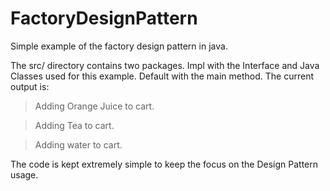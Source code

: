 # FactoryDesignPattern
Simple example of the factory design pattern in java.

The src/ directory contains two packages. Impl with the Interface and Java Classes used for this example. Default with the main method. 
The current output is:

> Adding Orange Juice to cart. 

> Adding Tea to cart. 

> Adding water to cart.


The code is kept extremely simple to keep the focus on the Design Pattern usage.
